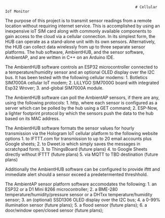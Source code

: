                                                                # Cellular IoT Monitor

The purpose of this project is to transmit sensor readings from a remote location without requiring internet service.  This is accomplished by using an inexpensive ioT SIM card along with commonly available components to gain access to the cloud via a cellular connection. In its simplest form, the HUB can operate as a stand-alone unit with its own sensors. Alternatively, the HUB can collect data wirelessly from up to three separate sensor platforms.  The hub software, AmbientHUB, and the sensor software, AmbientAP, and are written in C++ on an Arduino IDE.

The AmbientHUB software controls an ESP32 microcontroller connected to a temperature/humidity sensor and an optional OLED display over the I2C bus. It has been tested with the following cellular modems:
        1. Botletics SIM7000A cellular IoT modem;
        2. LiLLYGO SIM7000G board with integrated Esp32 Wrover;
        3. and-global SIM7000A module.  

The AmbientHUB software can poll the AmbientAP sensors, if there are any, using the following protocols:
        1. http, where each sensor is configured as a server which can be polled by the hub using a GET command;
        2. ESP-Now, a lighter footprint protocol by which the sensors push the data to the hub based on its MAC address.


The AmbientHUB software formats the sensor values for hourly transmission via the Hologram IoT cellular platform to the following website options
        1. to IFTTT.com for transmission to up to 20 email accounts plus Google sheets;
        2. to Dweet.io which simply saves the messages in scratchpad form;
        3. to ThingsBoard (future plans)
        4. to Google Sheets directly without IFTTT (future plans)
        5. via MQTT to TBD destination (future plans)

Additionally the AmbientHUB software can be configured to provide ifttt and immediate alert should a sensor exceed a predetermented threshhold.

The AmbientAP sensor platform software accomodates the following:
        1. an ESP32 or a D1 Mini 8266 microcontroller; 
        2. a BME-280 temperature/humidity/pressure sensor or a DHTxx temperature/humidity sensor;
        3. an (optional) SSD1306 OLED display over the I2C bus;
        4. a 0-99% illumination sensor (future plans);
        5. a flood sensor (future plans);
        6. a door/window open/closed sensor (future plans);
              
